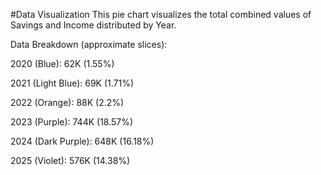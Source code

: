 #Data Visualization
This pie chart visualizes the total combined values of Savings and Income distributed by Year.

Data Breakdown (approximate slices):

2020 (Blue): 62K (1.55%)

2021 (Light Blue): 69K (1.71%)

2022 (Orange): 88K (2.2%)

2023 (Purple): 744K (18.57%)

2024 (Dark Purple): 648K (16.18%)

2025 (Violet): 576K (14.38%)

 
